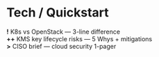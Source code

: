 # Tech / Quickstart
**!** K8s vs OpenStack — 3-line difference  
**++** KMS key lifecycle risks — 5 Whys + mitigations  
**>** CISO brief — cloud security 1-pager